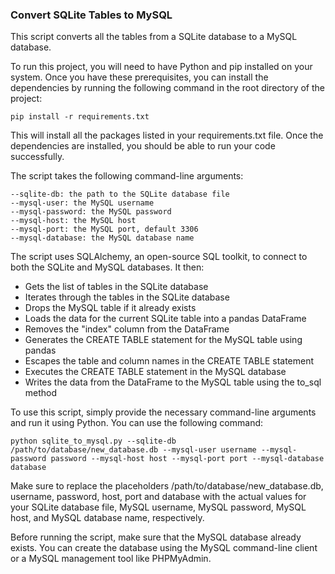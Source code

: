 ### Convert SQLite Tables to MySQL

This script converts all the tables from a SQLite database to a MySQL database. 

To run this project, you will need to have Python and pip installed on your system.
Once you have these prerequisites, you can install the dependencies by running the following command in the root directory of the project:

```pip install -r requirements.txt```

This will install all the packages listed in your requirements.txt file. Once the dependencies are installed, you should be able to run your code successfully.

The script takes the following command-line arguments:

    --sqlite-db: the path to the SQLite database file
    --mysql-user: the MySQL username
    --mysql-password: the MySQL password
    --mysql-host: the MySQL host
    --mysql-port: the MySQL port, default 3306
    --mysql-database: the MySQL database name

The script uses SQLAlchemy, an open-source SQL toolkit, to connect to both the SQLite and MySQL databases. It then:

- Gets the list of tables in the SQLite database
- Iterates through the tables in the SQLite database
- Drops the MySQL table if it already exists
- Loads the data for the current SQLite table into a pandas DataFrame
- Removes the "index" column from the DataFrame
- Generates the CREATE TABLE statement for the MySQL table using pandas
- Escapes the table and column names in the CREATE TABLE statement
- Executes the CREATE TABLE statement in the MySQL database
- Writes the data from the DataFrame to the MySQL table using the to_sql method

To use this script, simply provide the necessary command-line arguments and run it using Python. You can use the following command:

`python sqlite_to_mysql.py --sqlite-db /path/to/database/new_database.db --mysql-user username --mysql-password password --mysql-host host --mysql-port port --mysql-database database`

Make sure to replace the placeholders /path/to/database/new_database.db, username, password, host, port and database with the actual values for your SQLite database file, MySQL username, MySQL password, MySQL host, and MySQL database name, respectively.

Before running the script, make sure that the MySQL database already exists. You can create the database using the MySQL command-line client or a MySQL management tool like PHPMyAdmin.
